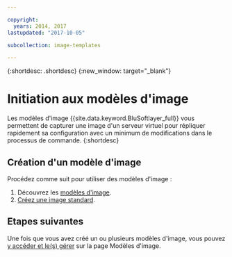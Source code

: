 ```yaml
---

copyright:
  years: 2014, 2017
lastupdated: "2017-10-05"

subcollection: image-templates

---
```


{:shortdesc: .shortdesc}
{:new_window: target="_blank"}

# Initiation aux modèles d'image

Les modèles d'image {{site.data.keyword.BluSoftlayer_full}} vous permettent de capturer une image d'un serveur virtuel pour répliquer rapidement sa configuration avec un minimum de modifications dans le processus de commande.
{:shortdesc}


## Création d'un modèle d'image

Procédez comme suit pour utiliser des modèles d'image :
1. Découvrez les [modèles d'image](/docs/infrastructure/image-templates?topic=image-templates-about-image-templates).
2. [Créez une image standard](/docs/infrastructure/image-templates?topic=image-templates-creating-an-image-template).

## Etapes suivantes

Une fois que vous avez créé un ou plusieurs modèles d'image, vous pouvez [y accéder et le(s) gérer](/docs/infrastructure/image-templates?topic=image-templates-managing-images-from-the-image-templates-page) sur la page Modèles d'image.
